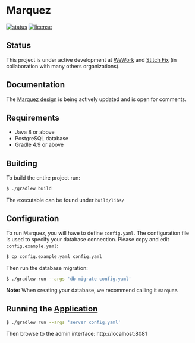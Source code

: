 # Marquez

[![status](https://img.shields.io/badge/status-WIP-yellow.svg)](#status) [![license](https://img.shields.io/badge/license-Apache_2.0-blue.svg)](https://raw.githubusercontent.com/MarquezProject/marquez/master/LICENSE)

## Status

This project is under active development at [WeWork](https://www.wework.com/) and [Stitch Fix](https://www.stitchfix.com) (in collaboration with many others organizations).

## Documentation

The [Marquez design](https://drive.google.com/open?id=1zxvp-6jv4Gs7eAGFmK0fbKbYL9cbEQrRJKLk3ez4PRA) is being actively updated and is open for comments.

## Requirements

* Java 8 or above
* PostgreSQL database
* Gradle 4.9 or above

## Building

To build the entire project run:

```bash
$ ./gradlew build
```
The executable can be found under `build/libs/`

## Configuration

To run Marquez, you will have to define `config.yaml`. The configuration file is used to specify your database connection. Please copy and edit `config.example.yaml`:

```bash
$ cp config.example.yaml config.yaml
```

Then run the database migration:

```bash
$ ./gradlew run --args 'db migrate config.yaml'
```

**Note:** When creating your database, we recommend calling it `marquez`.

## Running the [Application](https://github.com/MarquezProject/marquez/blob/master/src/main/java/marquez/MarquezApplication.java)

```bash
$ ./gradlew run --args 'server config.yaml'
```

Then browse to the admin interface: http://localhost:8081
